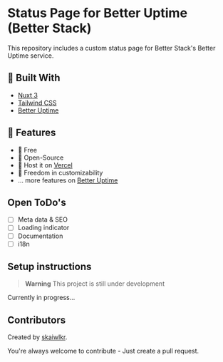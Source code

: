 # Status Page for Better Uptime (Better Stack)

This repository includes a custom status page for Better Stack's Better Uptime service.

## 🔨 Built With
- [Nuxt 3](https://nuxt.com/)
- [Tailwind CSS](https://tailwindcss.com/)
- [Better Uptime](https://betterstack.com/better-uptime)

## 🚀 Features
- 🤩 Free
- 📖 Open-Source
- 🚀 Host it on [Vercel](https://vercel.com)
- 🎨 Freedom in customizability
- ... more features on [Better Uptime](https://betterstack.com/better-uptime)

## Open ToDo's
- [ ] Meta data & SEO
- [ ] Loading indicator
- [ ] Documentation
- [ ] i18n

## Setup instructions

> **Warning**
> This project is still under development

Currently in progress...


## Contributors
Created by [skaiwlkr](https://skaiwlkr.com).

You're always welcome to contribute - Just create a pull request.
